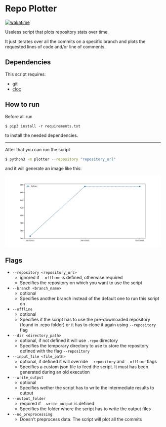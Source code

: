 # Repo Plotter

[![wakatime](https://wakatime.com/badge/github/smsimone/repo_plotter.svg)](https://wakatime.com/badge/github/smsimone/repo_plotter)

Useless script that plots repository stats over time.

It just iterates over all the commits on a specific branch and plots the requested lines of code and/or line of comments.

## Dependencies

This script requires:

- git
- [cloc](https://github.com/AlDanial/cloc)

## How to run

Before all run

```console
$ pip3 install -r requirements.txt
```

to install the needed dependencies.

---

After that you can run the script

```zsh
$ python3 -m plotter --repository "repository_url"
```

and it will generate an image like this:

![plot](./.readme/repo_plotter.png)

## Flags

- `--repository <repository_url>`
  - ignored if `--offline` is defined, otherwise required
  - Specifies the repository on which you want to use the script
- `--branch <branch_name>`
  - optional
  - Specifies another branch instead of the default one to run this script on
- `--offline`
  - optional
  - Specifies if the script has to use the pre-downloaded repository (found in .repo folder) or it has to clone it again using `--repository` flag
- `--dir <directory_path>`
  - optional, if not defined it will use `.repo` directory
  - Specifies the temporary directory to use to store the repository defined with the flag `--repository`
- `--input_file <file_path>`
  - optional, if defined it will override `--repository` and `--offline` flags
  - Specifies a custom json file to feed the script. It must has been generated during an old execution
- `--write_output`
  - optional
  - Specifies wether the script has to write the intermediate results to output
- `--output_folder`
  - required if `--write_output` is defined
  - Specifies the folder where the script has to write the output files
- `--no_preprocessing`
  - Doesn't preprocess data. The script will plot all the commits
